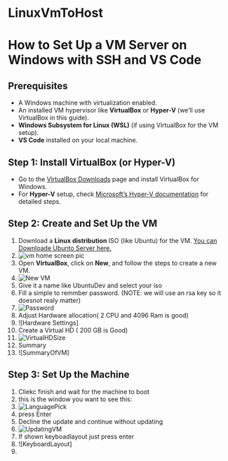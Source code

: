 # LinuxVmToHost

# How to Set Up a VM Server on Windows with SSH and VS Code

## Prerequisites

- A Windows machine with virtualization enabled.
- An installed VM hypervisor like **VirtualBox** or **Hyper-V** (we’ll use VirtualBox in this guide).
- **Windows Subsystem for Linux (WSL)** (if using VirtualBox for the VM setup).
- **VS Code** installed on your local machine.

## Step 1: Install VirtualBox (or Hyper-V)
- Go to the [VirtualBox Downloads](https://www.virtualbox.org/wiki/Downloads) page and install VirtualBox for Windows.
- For **Hyper-V** setup, check [Microsoft’s Hyper-V documentation](https://docs.microsoft.com/en-us/virtualization/hyper-v-on-windows/) for detailed steps.

## Step 2: Create and Set Up the VM
1. Download a **Linux distribution** ISO (like Ubuntu) for the VM. [You can Downloade Ubunto Server here.](https://ubuntu.com/download/server)
2. ![vm home screen pic]()
3.  Open **VirtualBox**, click on **New**, and follow the steps to create a new VM.
4. ![New VM]()
5. Give it a name like UbuntuDev and select your iso
6. Fill a simple to remmber password. (NOTE: we will use an rsa key so it doesnot realy matter)
7. ![Password]()
8. Adjust Hardware allocation( 2 CPU and 4096 Ram is good)
9. ![Hardware Settings]
10. Create a Virtual HD ( 200 GB is Good)
11. ![VirtualHDSize]()
12. Summary
13. ![SummaryOfVM]

## Step 3: Set Up the Machine
1. Cliekc finish and wait for the machine to boot
2. this is the window you want to see this:
3. ![LanguagePick]()
4. press Enter
5. Decline the update and continue without updating
6. ![UpdatingVM]()
7. If shown keyboadlayout just press enter
8. ![KeyboardLayout]
9. 
